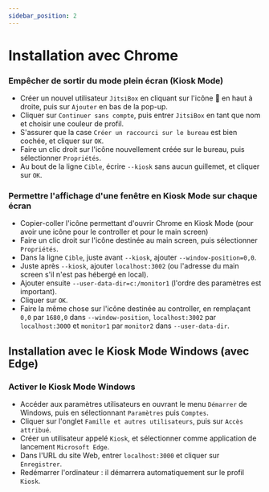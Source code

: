 ```yaml
---
sidebar_position: 2
---
```


# Installation avec Chrome

### Empêcher de sortir du mode plein écran (Kiosk Mode)

- Créer un nouvel utilisateur `JitsiBox` en cliquant sur l'icône 👤 en haut à droite, puis sur `Ajouter` en bas de la pop-up.
- Cliquer sur `Continuer sans compte`, puis entrer `JitsiBox` en tant que nom et choisir une couleur de profil.
- S'assurer que la case `Créer un raccourci sur le bureau` est bien cochée, et cliquer sur `OK`.
- Faire un clic droit sur l'icône nouvellement créée sur le bureau, puis sélectionner `Propriétés`.
- Au bout de la ligne `Cible`, écrire `--kiosk` sans aucun guillemet, et cliquer sur `OK`.

### Permettre l'affichage d'une fenêtre en Kiosk Mode sur chaque écran

- Copier-coller l'icône permettant d'ouvrir Chrome en Kiosk Mode (pour avoir une icône pour le controller et pour le main screen)
- Faire un clic droit sur l'icône destinée au main screen, puis sélectionner `Propriétés`.
- Dans la ligne `Cible`, juste avant `--kiosk`, ajouter `--window-position=0,0`.
- Juste après `--kiosk`, ajouter `localhost:3002` (ou l'adresse du main screen s'il n'est pas hébergé en local).
- Ajouter ensuite `--user-data-dir=c:/monitor1` (l'ordre des paramètres est important).
- Cliquer sur `OK`.
- Faire la même chose sur l'icône destinée au controller, en remplaçant `0,0` par `1680,0` dans `--window-position`, `localhost:3002` par `localhost:3000` et `monitor1` par `monitor2` dans `--user-data-dir`.

## Installation avec le Kiosk Mode Windows (avec Edge)

### Activer le Kiosk Mode Windows

- Accéder aux paramètres utilisateurs en ouvrant le menu `Démarrer` de Windows, puis en sélectionnant `Paramètres` puis `Comptes`.
- Cliquer sur l'onglet `Famille et autres utilisateurs`, puis sur `Accès attribué`.
- Créer un utilisateur appelé `Kiosk`, et sélectionner comme application de lancement `Microsoft Edge`.
- Dans l'URL du site Web, entrer `localhost:3000` et cliquer sur `Enregistrer`.
- Redémarrer l'ordinateur : il démarrera automatiquement sur le profil `Kiosk`.
